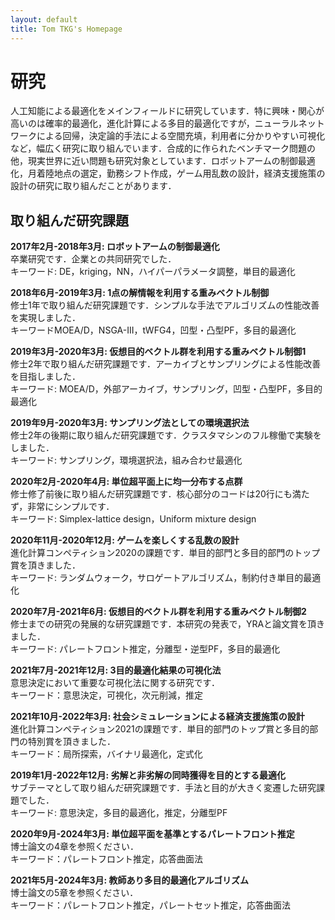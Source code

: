 ```yaml
---
layout: default
title: Tom TKG's Homepage
---
```


# 研究
人工知能による最適化をメインフィールドに研究しています．特に興味・関心が高いのは確率的最適化，進化計算による多目的最適化ですが，ニューラルネットワークによる回帰，決定論的手法による空間充填，利用者に分かりやすい可視化など，幅広く研究に取り組んでいます．合成的に作られたベンチマーク問題の他，現実世界に近い問題も研究対象としています．ロボットアームの制御最適化，月着陸地点の選定，勤務シフト作成，ゲーム用乱数の設計，経済支援施策の設計の研究に取り組んだことがあります．  


## 取り組んだ研究課題
**2017年2月-2018年3月: ロボットアームの制御最適化**  
卒業研究です．企業との共同研究でした．  
キーワード: DE，kriging，NN，ハイパーパラメータ調整，単目的最適化

**2018年6月-2019年3月: 1点の解情報を利用する重みベクトル制御**  
修士1年で取り組んだ研究課題です．シンプルな手法でアルゴリズムの性能改善を実現しました．  
キーワードMOEA/D，NSGA-III，tWFG4，凹型・凸型PF，多目的最適化

**2019年3月-2020年3月: 仮想目的ベクトル群を利用する重みベクトル制御1**  
修士2年で取り組んだ研究課題です．アーカイブとサンプリングによる性能改善を目指しました．    
キーワード: MOEA/D，外部アーカイブ，サンプリング，凹型・凸型PF，多目的最適化

**2019年9月-2020年3月: サンプリング法としての環境選択法**  
修士2年の後期に取り組んだ研究課題です．クラスタマシンのフル稼働で実験をしました．  
キーワード: サンプリング，環境選択法，組み合わせ最適化

**2020年2月-2020年4月: 単位超平面上に均一分布する点群**  
修士修了前後に取り組んだ研究課題です．核心部分のコードは20行にも満たず，非常にシンプルです．  
キーワード: Simplex-lattice design，Uniform mixture design

**2020年11月-2020年12月: ゲームを楽しくする乱数の設計**  
進化計算コンペティション2020の課題です．単目的部門と多目的部門のトップ賞を頂きました．  
キーワード: ランダムウォーク，サロゲートアルゴリズム，制約付き単目的最適化

**2020年7月-2021年6月: 仮想目的ベクトル群を利用する重みベクトル制御2**  
修士までの研究の発展的な研究課題です．本研究の発表で，YRAと論文賞を頂きました．  
キーワード: パレートフロント推定，分離型・逆型PF，多目的最適化

**2021年7月-2021年12月: 3目的最適化結果の可視化法**  
意思決定において重要な可視化法に関する研究です．  
キーワード：意思決定，可視化，次元削減，推定

**2021年10月-2022年3月: 社会シミュレーションによる経済支援施策の設計**  
進化計算コンペティション2021の課題です．単目的部門のトップ賞と多目的部門の特別賞を頂きました．  
キーワード：局所探索，バイナリ最適化，定式化

**2019年1月-2022年12月: 劣解と非劣解の同時獲得を目的とする最適化**  
サブテーマとして取り組んだ研究課題です．手法と目的が大きく変遷した研究課題でした．  
キーワード: 意思決定，多目的最適化，推定，分離型PF

**2020年9月-2024年3月: 単位超平面を基準とするパレートフロント推定**  
博士論文の4章を参照ください．  
キーワード：パレートフロント推定，応答曲面法

**2021年5月-2024年3月: 教師あり多目的最適化アルゴリズム**  
博士論文の5章を参照ください．  
キーワード：パレートフロント推定，パレートセット推定，応答曲面法

